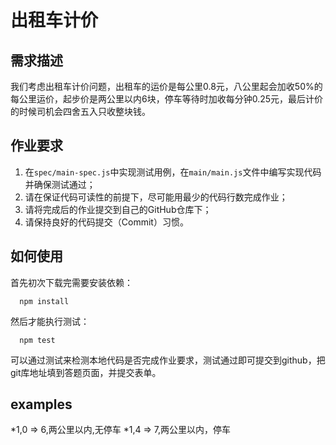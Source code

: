 # 出租车计价

## 需求描述

我们考虑出租车计价问题，出租车的运价是每公里0.8元，八公里起会加收50%的每公里运价，起步价是两公里以内6块，停车等待时加收每分钟0.25元，最后计价的时候司机会四舍五入只收整块钱。

## 作业要求

1. 在```spec/main-spec.js```中实现测试用例，在```main/main.js```文件中编写实现代码并确保测试通过；
2. 请在保证代码可读性的前提下，尽可能用最少的代码行数完成作业；
3. 请将完成后的作业提交到自己的GitHub仓库下；
4. 请保持良好的代码提交（Commit）习惯。

## 如何使用

首先初次下载完需要安装依赖：
```
  npm install
```

然后才能执行测试：

```
  npm test
```

可以通过测试来检测本地代码是否完成作业要求，测试通过即可提交到github，把git库地址填到答题页面，并提交表单。

## examples
*1,0 => 6,两公里以内,无停车
*1,4 => 7,两公里以内，停车    